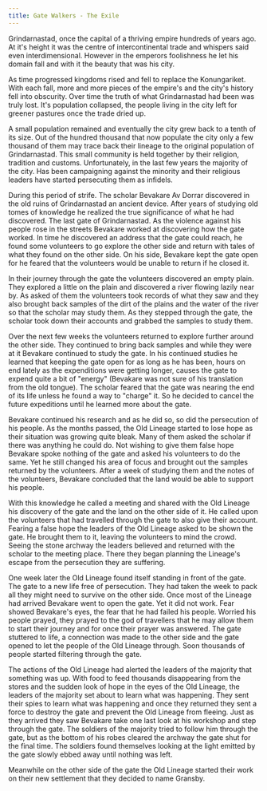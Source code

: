 ```yaml
---
title: Gate Walkers - The Exile
---
```


Grindarnastad, once the capital of a thriving empire hundreds of years ago.
At it's height it was the centre of intercontinental trade and whispers said
even interdimensional. However in the emperors foolishness he let his domain
fall and with it the beauty that was his city.

As time progressed kingdoms rised and fell to replace the Konungariket. With
each fall, more and more pieces of the empire's and the city's history fell into
obscurity. Over time the truth of what Grindarnastad had been was truly lost.
It's population collapsed, the people living in the city left for greener pastures
once the trade dried up.

A small population remained and eventually the city grew back to a tenth of its size.
Out of the hundred thousand that now populate the city only a few thousand of them
may trace back their lineage to the original population of Grindarnastad. This small
community is held together by their religion, tradition and customs. Unfortunately,
in the last few years the majority of the city. Has been campaigning against the
minority and their religious leaders have started persecuting them as infidels.

During this period of strife. The scholar Bevakare Av Dorrar discovered in the old
ruins of Grindarnastad an ancient device. After years of studying old tomes of
knowledge he realized the true significance of what he had discovered. The last gate
of Grindarnastad. As the violence against his people rose in the streets Bevakare
worked at discovering how the gate worked. In time he discovered an address that the
gate could reach, he found some volunteers to go explore the other side and return
with tales of what they found on the other side. On his side, Bevakare kept the gate
open for he feared that the volunteers would be unable to return if he closed it.

In their journey through the gate the volunteers discovered an empty plain.
They explored a little on the plain and discovered a river flowing lazily near by.
As asked of them the volunteers took records of what they saw and they also brought
back samples of the dirt of the plains and the water of the river so that the scholar
may study them. As they stepped through the gate, the scholar took down their accounts
and grabbed the samples to study them.

Over the next few weeks the volunteers returned to explore further around the other
side. They continued to bring back samples and while they were at it Bevakare continued
to study the gate. In his continued studies he learned that keeping the gate open for
as long as he has been, hours on end lately as the expenditions were getting longer,
causes the gate to expend quite a bit of "energy" (Bevakare was not sure of his
translation from the old tongue). The scholar feared that the gate was nearing
the end of its life unless he found a way to "charge" it. So he decided to cancel the
future expeditions until he learned more about the gate.

Bevakare continued his research and as he did so, so did the persecution of his people.
As the months passed, the Old Lineage started to lose hope as their situation was
growing quite bleak. Many of them asked the scholar if there was anything he could do.
Not wishing to give them false hope Bevakare spoke nothing of the gate and asked his
volunteers to do the same. Yet he still changed his area of focus and brought out the
samples returned by the volunteers. After a week of studying them and the notes of the
volunteers, Bevakare concluded that the land would be able to support his people.

With this knowledge he called a meeting and shared with the Old Lineage his discovery
of the gate and the land on the other side of it. He called upon the volunteers that
had travelled through the gate to also give their account. Fearing a false hope the
leaders of the Old Lineage asked to be shown the gate. He brought them to it, leaving
the volunteers to mind the crowd. Seeing the stone archway the leaders believed and
returned with the scholar to the meeting place. There they began planning the
Lineage's escape from the persecution they are suffering.

One week later the Old Lineage found itself standing in front of the gate. The gate
to a new life free of persecution. They had taken the week to pack all they might need
to survive on the other side. Once most of the Lineage had arrived Bevakare went to
open the gate. Yet it did not work. Fear showed Bevakare's eyes, the fear that he had
failed his people. Worried his people prayed, they prayed to the god of travellers
that he may allow them to start their journey and for once their prayer was answered.
The gate stuttered to life, a connection was made to the other side and the gate
opened to let the people of the Old Lineage through. Soon thousands of people started
filtering through the gate.

The actions of the Old Lineage had alerted the leaders of the
majority that something was up. With food to feed thousands disappearing from the
stores and the sudden look of hope in the eyes of the Old Lineage, the leaders of the
majority set about to learn what was happening. They sent their spies to learn what
was happening and once they returned they sent a force to destroy the gate and prevent
the Old Lineage from fleeing. Just as they arrived they saw Bevakare take one last look
at his workshop and step through the gate. The soldiers of the majority tried to
follow him through the gate, but as the bottom of his robes cleared the archway the
gate shut for the final time. The soldiers found themselves looking at the light
emitted by the gate slowly ebbed away until nothing was left.

Meanwhile on the other side of the gate the Old Lineage started their work
on their new settlement that they decided to name Gransby.
